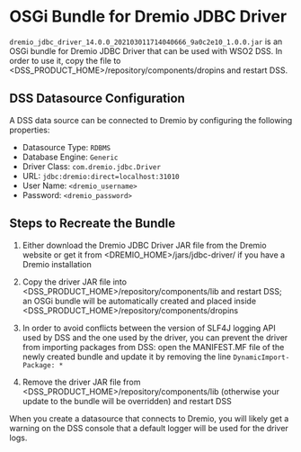 # OSGi Bundle for Dremio JDBC Driver

`dremio_jdbc_driver_14.0.0_202103011714040666_9a0c2e10_1.0.0.jar` is an OSGi bundle for Dremio JDBC Driver that can be used with WSO2 DSS. In order to use it, copy the file to <DSS_PRODUCT_HOME>/repository/components/dropins and restart DSS.

## DSS Datasource Configuration

A DSS data source can be connected to Dremio by configuring the following properties:

* Datasource Type: `RDBMS`
* Database Engine: `Generic`
* Driver Class: `com.dremio.jdbc.Driver`
* URL: `jdbc:dremio:direct=localhost:31010`
* User Name: `<dremio_username>`
* Password: `<dremio_password>`

## Steps to Recreate the Bundle

1. Either download the Dremio JDBC Driver JAR file from the Dremio website or get it from <DREMIO_HOME>/jars/jdbc-driver/ if you have a Dremio installation

2. Copy the driver JAR file into <DSS_PRODUCT_HOME>/repository/components/lib and restart DSS; an OSGi bundle will be automatically created and placed inside <DSS_PRODUCT_HOME>/repository/components/dropins

3. In order to avoid conflicts between the version of SLF4J logging API used by DSS and the one used by the driver, you can prevent the driver from importing packages from DSS: open the MANIFEST.MF file of the newly created bundle and update it by removing the line `DynamicImport-Package: *`

4. Remove the driver JAR file from <DSS_PRODUCT_HOME>/repository/components/lib (otherwise your update to the bundle will be overridden) and restart DSS

When you create a datasource that connects to Dremio, you will likely get a warning on the DSS console that a default logger will be used for the driver logs.
